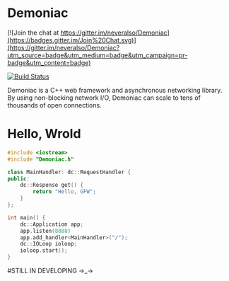 # Demoniac

[![Join the chat at https://gitter.im/neveralso/Demoniac](https://badges.gitter.im/Join%20Chat.svg)](https://gitter.im/neveralso/Demoniac?utm_source=badge&utm_medium=badge&utm_campaign=pr-badge&utm_content=badge)

[![Build Status](https://travis-ci.org/neveralso/Demoniac.svg?branch=master)](https://travis-ci.org/neveralso/Demoniac)

Demoniac is a C++ web framework and asynchronous networking library.
By using non-blocking network I/O,
Demoniac can scale to tens of thousands of open connections.

# Hello, Wrold

```c++
#include <iostream>
#include "Demoniac.h"

class MainHandler: dc::RequestHandler {
public:
    dc::Response get() {
        return "Hello, GFW";
    }
};

int main() {
    dc::Application app;
    app.listen(8888)
    app.add_handler<MainHandler>("/");
    dc::IOLoop ioloop;
    ioloop.start();
}

```

#STILL IN DEVELOPING →_→
